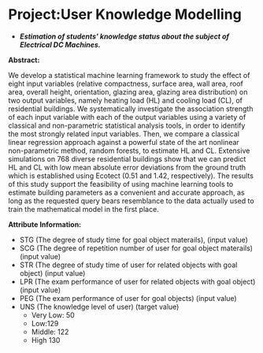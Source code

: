 # Project:User Knowledge Modelling

- ***Estimation of students' knowledge status about the subject of Electrical DC Machines.***


**Abstract:**

We develop a statistical machine learning framework to study the effect of eight input variables (relative compactness, surface area, wall area, roof area, overall height, orientation, glazing area, glazing area distribution) on two output variables, namely heating load (HL) and cooling load (CL), of residential buildings. We systematically investigate the association strength of each input variable with each of the output variables using a variety of classical and non-parametric statistical analysis tools, in order to identify the most strongly related input variables. Then, we compare a classical linear regression approach against a powerful state of the art nonlinear non-parametric method, random forests, to estimate HL and CL. Extensive simulations on 768 diverse residential buildings show that we can predict HL and CL with low mean absolute error deviations from the ground truth which is established using Ecotect (0.51 and 1.42, respectively). The results of this study support the feasibility of using machine learning tools to estimate building parameters as a convenient and accurate approach, as long as the requested query bears resemblance to the data actually used to train the mathematical model in the first place.


**Attribute Information:**

- STG (The degree of study time for goal object materails), (input value) 
- SCG (The degree of repetition number of user for goal object materails) (input value) 
- STR (The degree of study time of user for related objects with goal object) (input value) 
- LPR (The exam performance of user for related objects with goal object) (input value) 
- PEG (The exam performance of user for goal objects) (input value) 
- UNS (The knowledge level of user) (target value) 
  - Very Low: 50 
  - Low:129 
  - Middle: 122 
  - High 130
